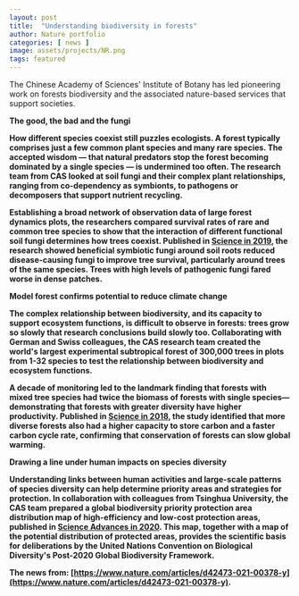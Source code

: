 ```yaml
---
layout: post
title:  "Understanding biodiversity in forests"
author: Nature portfolio
categories: [ news ]
image: assets/projects/NR.png
tags: featured
---
```


The Chinese Academy of Sciences' Institute of Botany has led pioneering work on forests biodiversity and the associated nature-based services that support societies.

<strong>The good, the bad and the fungi<strong>

How different species coexist still puzzles ecologists. A forest typically comprises just a few common plant species and many rare species. The accepted wisdom — that natural predators stop the forest becoming dominated by a single species — is undermined too often. The research team from CAS looked at soil fungi and their complex plant relationships, ranging from co-dependency as symbionts, to pathogens or decomposers that support nutrient recycling.

Establishing a broad network of observation data of large forest dynamics plots, the researchers compared survival rates of rare and common tree species to show that the interaction of different functional soil fungi determines how trees coexist. Published in <a href="https://doi.org/10.1126/science.aau1361">Science in 2019</a>, the research showed beneficial symbiotic fungi around soil roots reduced disease-causing fungi to improve tree survival, particularly around trees of the same species. Trees with high levels of pathogenic fungi fared worse in dense patches.

<strong>Model forest confirms potential to reduce climate change<strong>

The complex relationship between biodiversity, and its capacity to support ecosystem functions, is difficult to observe in forests: trees grow so slowly that research conclusions build slowly too. Collaborating with German and Swiss colleagues, the CAS research team created the world's largest experimental subtropical forest of 300,000 trees in plots from 1-32 species to test the relationship between biodiversity and ecosystem functions.

A decade of monitoring led to the landmark finding that forests with mixed tree species had twice the biomass of forests with single species—demonstrating that forests with greater diversity have higher productivity. Published in <a href="https://doi.org/10.1126/science.aat6405">Science in 2018</a>, the study identified that more diverse forests also had a higher capacity to store carbon and a faster carbon cycle rate, confirming that conservation of forests can slow global warming.

<strong>Drawing a line under human impacts on species diversity<strong>

Understanding links between human activities and large-scale patterns of species diversity can help determine priority areas and strategies for protection. In collaboration with colleagues from Tsinghua University, the CAS team prepared a global biodiversity priority protection area distribution map of high-efficiency and low-cost protection areas, published in <a href="https://doi.org/10.1126/sciadv.abc3436">Science Advances in 2020</a>. This map, together with a map of the potential distribution of protected areas, provides the scientific basis for deliberations by the United Nations Convention on Biological Diversity's Post-2020 Global Biodiversity Framework.

The news from: [https://www.nature.com/articles/d42473-021-00378-y](https://www.nature.com/articles/d42473-021-00378-y).
